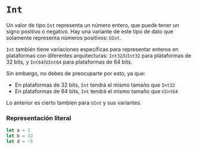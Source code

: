 # `Int`

Un valor de tipo `Int` representa un número entero, que puede tener un signo positivo o negativo. Hay una variante de este tipo de dato que solamente representa números positivos: `UInt`.

`Int` también tiene variaciones específicas para representar enteros en plataformas con diferentes arquitecturas: `Int32`/`UInt32` para plataformas de 32 bits, y `Int64`/`UInt64` para plataformas de 64 bits. 

Sin embargo, no debes de preocuparte por esto, ya que:

* En plataformas de 32 bits, `Int` tendrá el mismo tamaño que `Int32`
* En plataformas de 64 bits, `Int` tendrá el mismo tamaño que `UInt64`

Lo anterior es cierto tambíen para `UInt` y sus variantes.


### Representación literal
```swift
let a = 2
let b = 32
let d = -5
```